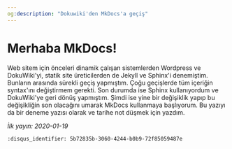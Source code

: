 ```yaml
---
og:description: "Dokuwiki'den MkDocs'a geçiş"
---
```


# Merhaba MkDocs!

Web sitem için önceleri dinamik çalışan sistemlerden Wordpress ve DokuWiki'yi,
statik site üreticilerden de Jekyll ve Sphinx'i denemiştim. Bunların arasında
sürekli geçiş yapmıştım. Çoğu geçişlerde tüm içeriğin syntax'ını değiştirmem
gerekti. Son durumda ise Sphinx kullanıyordum ve DokuWiki'ye geri dönüş
yapmıştım. Şimdi ise yine bir değişiklik yapıp bu değişikliğin son olacağını
umarak MkDocs kullanmaya başlıyorum. Bu yazıyı da bir deneme yazısı olarak
ve tarihe not düşmek için yazdım.

*İlk yayın: 2020-01-19*

```{disqus}
:disqus_identifier: 5b72835b-3060-4244-b0b9-72f85059487e
```

